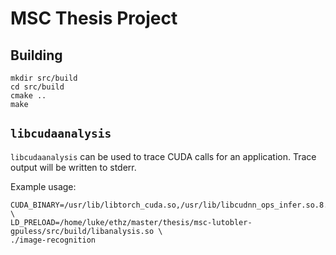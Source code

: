 # MSC Thesis Project

## Building

```
mkdir src/build
cd src/build
cmake ..
make
```

## `libcudaanalysis`

`libcudaanalysis` can be used to trace CUDA calls for an application. Trace
output will be written to stderr.

Example usage:

```
CUDA_BINARY=/usr/lib/libtorch_cuda.so,/usr/lib/libcudnn_ops_infer.so.8.2.4 \
LD_PRELOAD=/home/luke/ethz/master/thesis/msc-lutobler-gpuless/src/build/libanalysis.so \
./image-recognition
```

